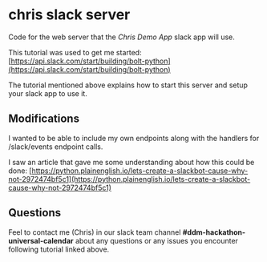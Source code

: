 # chris slack server

Code for the web server that the *Chris Demo App* slack app will use.

<!-- 
## Getting started
*Any commands to be entered in a command-line interface (CLI) mentioned in the steps below should be performed while the CLI is running from the same directory as this README.*

1. Activate the included [Python virtual environment](https://packaging.python.org/en/latest/guides/installing-using-pip-and-virtual-environments/#creating-a-virtual-environment) by running the following command in your command-line interface (CLI):
    
    ```
        source .venv/bin/activate
    ```

    You should now see that your command line prompt will start with `(.venv)`

    *This will enable us run our Python web server in the next step without having to worry about installing all the necessary dependencies for the server on our computer (these dependecies will already be provided from the `.venv` folder located in this directory).*
-->

This tutorial was used to get me started:
[https://api.slack.com/start/building/bolt-python](https://api.slack.com/start/building/bolt-python)

The tutorial mentioned above explains how to start this server and setup your slack app to use it.

## Modifications

I wanted to be able to include my own endpoints along with the handlers for /slack/events endpoint calls.

I saw an article that gave me some understanding about how this could be done:
[https://python.plainenglish.io/lets-create-a-slackbot-cause-why-not-2972474bf5c1](https://python.plainenglish.io/lets-create-a-slackbot-cause-why-not-2972474bf5c1)

## Questions

Feel to contact me (Chris) in our slack team channel **#ddm-hackathon-universal-calendar** about any questions or any issues you encounter following tutorial linked above.